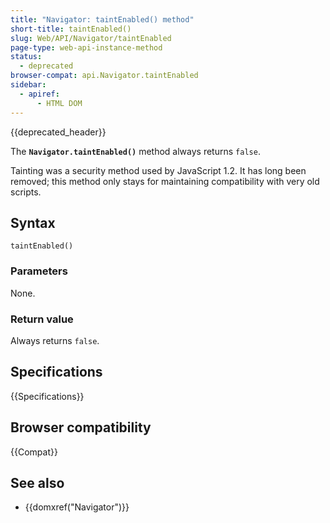 ```yaml
---
title: "Navigator: taintEnabled() method"
short-title: taintEnabled()
slug: Web/API/Navigator/taintEnabled
page-type: web-api-instance-method
status:
  - deprecated
browser-compat: api.Navigator.taintEnabled
sidebar:
  - apiref:
      - HTML DOM
---
```


{{deprecated_header}}

The **`Navigator.taintEnabled()`** method always returns
`false`.

Tainting was a security method used by JavaScript 1.2. It has long been removed; this
method only stays for maintaining compatibility with very old scripts.

## Syntax

```js-nolint
taintEnabled()
```

### Parameters

None.

### Return value

Always returns `false`.

## Specifications

{{Specifications}}

## Browser compatibility

{{Compat}}

## See also

- {{domxref("Navigator")}}
